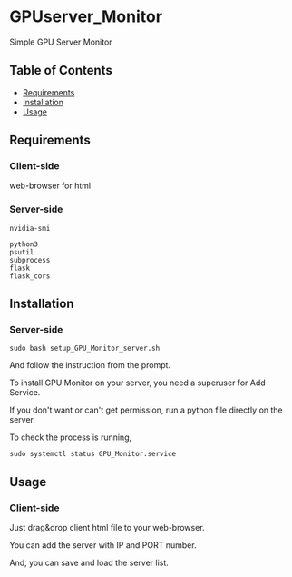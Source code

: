 # GPUserver_Monitor

Simple GPU Server Monitor

## Table of Contents

- [Requirements](#requirements)
- [Installation](#installation)
- [Usage](#usage)

## Requirements
### Client-side
web-browser for html
### Server-side

```
nvidia-smi
```

```
python3
psutil
subprocess
flask
flask_cors
```


## Installation
### Server-side
```
sudo bash setup_GPU_Monitor_server.sh
```
And follow the instruction from the prompt.

To install GPU Monitor on your server, you need a superuser for Add Service.

If you don't want or can't get permission, run a python file directly on the server.

To check the process is running, 
```
sudo systemctl status GPU_Monitor.service
```


## Usage
### Client-side
Just drag&drop client html file to your web-browser.

You can add the server with IP and PORT number.

And, you can save and load the server list.
